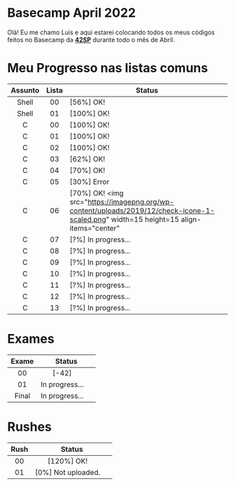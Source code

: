 # Basecamp April 2022

Olá! Eu me chamo Luis e aqui estarei colocando todos os meus códigos feitos no Basecamp da [**42SP**][1] durante todo o mês de Abril.

[1]: https://www.42sp.org.br

# Meu Progresso nas listas comuns

| Assunto | Lista | Status                                                                                                                                            |
| :-----: | :---: | ------------------------------------------------------------------------------------------------------------------------------------------------- |
|  Shell  |  00   | [56%] OK! <img src="https://imagepng.org/wp-content/uploads/2019/12/check-icone-1-scaled.png" width=15 height=15 align-items="center" />          |
|  Shell  |  01   | [100%] OK! <img src="https://imagepng.org/wp-content/uploads/2019/12/check-icone-1-scaled.png" width=15 height=15 align-items="center" />         |
|    C    |  00   | [100%] OK! <img src="https://imagepng.org/wp-content/uploads/2019/12/check-icone-1-scaled.png" width=15 height=15 align-items="center" />         |
|    C    |  01   | [100%] OK! <img src="https://imagepng.org/wp-content/uploads/2019/12/check-icone-1-scaled.png" width=15 height=15 align-items="center" />         |
|    C    |  02   | [100%] OK! <img src="https://imagepng.org/wp-content/uploads/2019/12/check-icone-1-scaled.png" width=15 height=15 align-items="center" />         |
|    C    |  03   | [62%] OK! <img src="https://imagepng.org/wp-content/uploads/2019/12/check-icone-1-scaled.png" width=15 height=15 align-items="center" />          |
|    C    |  04   | [70%] OK! <img src="https://imagepng.org/wp-content/uploads/2019/12/check-icone-1-scaled.png" width=15 height=15 align-items="center" />       |
|    C    |  05   | [30%] Error <img src="https://cdn0.iconfinder.com/data/icons/shift-free/32/Error-512.png" width=15 height=15 align-items="center" /> |
|    C    |  06   | [70%] OK! <img src="https://imagepng.org/wp-content/uploads/2019/12/check-icone-1-scaled.png" width=15 height=15 align-items="center" |
|    C    |  07   | [?%] In progress... <img src="https://icon-library.com/images/waiting-icon-gif/waiting-icon-gif-1.jpg" width=15 height=15 align-items="center" /> |
|    C    |  08   | [?%] In progress... <img src="https://icon-library.com/images/waiting-icon-gif/waiting-icon-gif-1.jpg" width=15 height=15 align-items="center" /> |
|    C    |  09   | [?%] In progress... <img src="https://icon-library.com/images/waiting-icon-gif/waiting-icon-gif-1.jpg" width=15 height=15 align-items="center" /> |
|    C    |  10   | [?%] In progress... <img src="https://icon-library.com/images/waiting-icon-gif/waiting-icon-gif-1.jpg" width=15 height=15 align-items="center" /> |
|    C    |  11   | [?%] In progress... <img src="https://icon-library.com/images/waiting-icon-gif/waiting-icon-gif-1.jpg" width=15 height=15 align-items="center" /> |
|    C    |  12   | [?%] In progress... <img src="https://icon-library.com/images/waiting-icon-gif/waiting-icon-gif-1.jpg" width=15 height=15 align-items="center" /> |
|    C    |  13   | [?%] In progress... <img src="https://icon-library.com/images/waiting-icon-gif/waiting-icon-gif-1.jpg" width=15 height=15 align-items="center" /> |

# Exames

| Exame |                                                                    Status                                                                    |
| :---: | :------------------------------------------------------------------------------------------------------------------------------------------: |
|  00   | [-42] <img src="https://cdn0.iconfinder.com/data/icons/shift-free/32/Error-512.png" width=15 height=15 align-items="center" /> |
|  01   | In progress... <img src="https://icon-library.com/images/waiting-icon-gif/waiting-icon-gif-1.jpg" width=15 height=15 align-items="center" /> |
| Final | In progress... <img src="https://icon-library.com/images/waiting-icon-gif/waiting-icon-gif-1.jpg" width=15 height=15 align-items="center" /> |

# Rushes

| Rush |                                                                   Status                                                                    |
| :--: | :-----------------------------------------------------------------------------------------------------------------------------------------: |
|  00  |  [120%] OK! <img src="https://imagepng.org/wp-content/uploads/2019/12/check-icone-1-scaled.png" width=15 height=15 align-items="center" />  |
|  01  | [0%] Not uploaded. <img src="https://cdn0.iconfinder.com/data/icons/shift-free/32/Error-512.png" width=15 height=15 align-items="center" /> |
